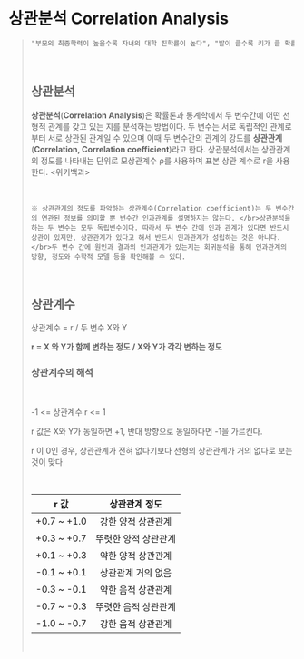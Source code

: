 # 상관분석 Correlation Analysis

>~~~markdown
>"부모의 최종학력이 높을수록 자녀의 대학 진학률이 높다", "발이 클수록 키가 클 확률이 높다" 등 </br>이와 같이 어떠한 두 가지 이상의 변수들이 어떠한 관계를 가지고 있는지 성향을 분석하는 것이 바로 "상관분석" 이다.
>~~~
>
></br>
>
>## 상관분석
>
>**상관분석**(**Correlation Analysis**)은 확률론과 통계학에서 두 변수간에 어떤 선형적 관계를 갖고 있는 지를 분석하는 방법이다. 두 변수는 서로 독립적인 관계로부터 서로 상관된 관계일 수 있으며 이때 두 변수간의 관계의 강도를 **상관관계**(**Correlation, Correlation coefficient**)라고 한다. 상관분석에서는 상관관계의 정도를 나타내는 단위로 모상관계수 ρ를 사용하며 표본 상관 계수로 r을 사용한다. <위키백과>
>
></br>
>
>~~~
>※ 상관관계의 정도를 파악하는 상관계수(Correlation coefficient)는 두 변수간의 연관된 정보를 의미할 뿐 변수간 인과관계를 설명하지는 않는다. </br>상관분석을 하는 두 변수는 모두 독립변수이다. 따라서 두 변수 간에 인과 관계가 있다면 반드시 상관이 있지만, 상관관계가 있다고 해서 반드시 인과관계가 성립하는 것은 아니다. </br>두 변수 간에 원인과 결과의 인과관계가 있는지는 회귀분석을 통해 인과관계의 방향, 정도와 수학적 모델 등을 확인해볼 수 있다.
>~~~
>
></br>
>
>## 상관계수
>
>상관계수 = r / 두 변수 X와 Y </br>
>
>**r = X 와 Y가 함께 변하는 정도 / X와 Y가 각각 변하는 정도** </br>
>
>
>
>### 상관계수의 해석
>
></br>
>
>-1 <= 상관계수 r <= 1 </br>
>
>r 값은 X와 Y가 동일하면 +1, 반대 방향으로 동일하다면 -1을 가르킨다. </br>
>
>r 이 0인 경우, 상관관계가 전혀 없다기보다 선형의 상관관계가 거의 없다로 보는 것이 맞다 </br>
>
></br>
>
>|    r 값     |    상관관계 정도     |
>| :---------: | :------------------: |
>| +0.7 ~ +1.0 |  강한 양적 상관관계  |
>| +0.3 ~ +0.7 | 뚜렷한 양적 상관관계 |
>| +0.1 ~ +0.3 |  약한 양적 상관관계  |
>| -0.1 ~ +0.1 |  상관관계 거의 없음  |
>| -0.3 ~ -0.1 |  약한 음적 상관관계  |
>| -0.7 ~ -0.3 | 뚜렷한 음적 상관관계 |
>| -1.0 ~ -0.7 |  강한 음적 상관관계  |
>
></br>

